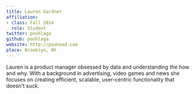 ```yaml
---
title: Lauren Gardner
affiliation:
- class: Fall 2014
  role: Student
twitter: poohlaga
github: poohlaga
website: http://poohead.com
place: Brooklyn, NY
---
```

Lauren is a product manager obsessed by data and understanding the how and why. With a background in advertising, video games and news she focuses on creating efficient, scalable, user-centric functionality that doesn't suck.